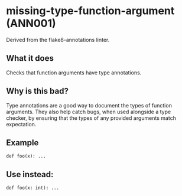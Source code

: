 # missing-type-function-argument (ANN001)
Derived from the flake8-annotations linter.
## What it does
Checks that function arguments have type annotations.
## Why is this bad?
Type annotations are a good way to document the types of function arguments. They also
help catch bugs, when used alongside a type checker, by ensuring that the types of
any provided arguments match expectation.
## Example
```
def foo(x): ...
```
## Use instead:
```
def foo(x: int): ...
```